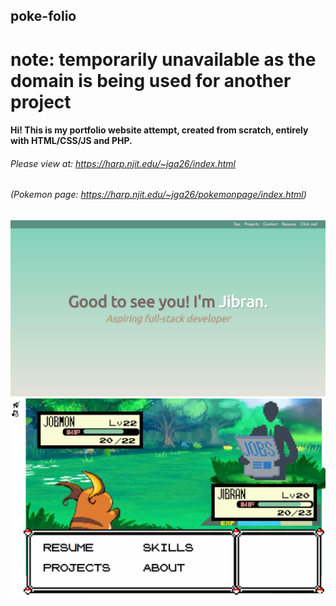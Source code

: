 ## poke-folio

# note: temporarily unavailable as the domain is being used for another project

#### Hi! This is my portfolio website attempt, created from scratch, entirely with HTML/CSS/JS and PHP.

###### Please view at: https://harp.njit.edu/~jga26/index.html
###### (Pokemon page: https://harp.njit.edu/~jga26/pokemonpage/index.html)

![](demo-pic.jpg)
![](demo2-pic.jpg)
